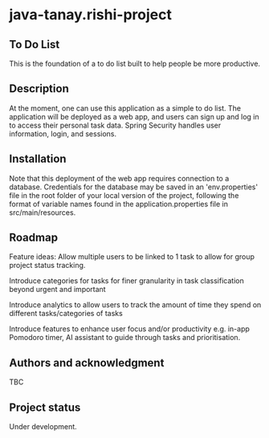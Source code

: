 # java-tanay.rishi-project

## To Do List
This is the foundation of a to do list built to help people be more productive.

## Description
At the moment, one can use this application as a simple to do list. The application will be deployed as a web app, and users can sign up and log in to access their personal task data. 
Spring Security handles user information, login, and sessions.

## Installation
Note that this deployment of the web app requires connection to a database. Credentials for the database may be saved in an 'env.properties' file in the root folder of your local version of the project, following the format of variable names found in the application.properties file in src/main/resources.


## Roadmap
Feature ideas:
Allow multiple users to be linked to 1 task to allow for group project status tracking.

Introduce categories for tasks for finer granularity in task classification beyond urgent and important

Introduce analytics to allow users to track the amount of time they spend on different tasks/categories of tasks

Introduce features to enhance user focus and/or productivity e.g. in-app Pomodoro timer, AI assistant to guide through tasks and prioritisation.

## Authors and acknowledgment
TBC


## Project status
Under development.